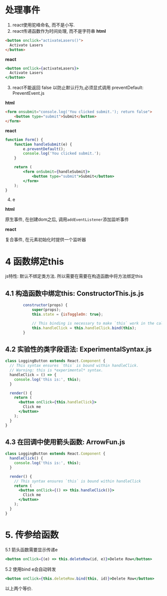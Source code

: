 #  处理事件

1. react使用驼峰命名, 而不是小写.
2. react传递函数作为时间处理, 而不是字符串
**html**
```html
<button onclick="activateLasers()">
  Activate Lasers
</button>
```
**react**
```jsx
<button onClick={activateLasers}>
  Activate Lasers
</button>
```
3. react不能返回 false 以防止默认行为,必须显式调用 preventDefault: PreventEvent.js

**html**
```html
<form onsubmit="console.log('You clicked submit.'); return false">
    <button type="submit">Submit</button>
</form>
```
**react**
```jsx
function Form() {
    function handleSubmit(e) {
        e.preventDefault();
        console.log('You clicked submit.');
    }

    return (
        <form onSubmit={handleSubmit}>
            <button type="submit">Submit</button>
        </form>
    );
}
```

4.  e


**html**


原生事件,  在创建dom之后, 调用``addEventListener``添加监听事件


**react**

复合事件, 在元素初始化时提供一个监听器

# 4 函数绑定this

js特性: 默认不绑定类方法. 所以需要在需要在构造函数中将方法绑定this
## 4.1 构造函数中绑定this: ConstructorThis.js.js

```js
        constructor(props) {
            super(props);
            this.state = {isToggleOn: true};

            // This binding is necessary to make `this` work in the callback
            this.handleClick = this.handleClick.bind(this);
        }
```

## 4.2 实验性的类字段语法: ExperimentalSyntax.js

```jsx
class LoggingButton extends React.Component {
  // This syntax ensures `this` is bound within handleClick.
  // Warning: this is *experimental* syntax.
  handleClick = () => {
    console.log('this is:', this);
  }

  render() {
    return (
      <button onClick={this.handleClick}>
        Click me
      </button>
    );
  }
}
```

## 4.3 在回调中使用箭头函数: ArrowFun.js

```jsx
class LoggingButton extends React.Component {
  handleClick() {
    console.log('this is:', this);
  }

  render() {
    // This syntax ensures `this` is bound within handleClick
    return (
      <button onClick={() => this.handleClick()}>
        Click me
      </button>
    );
  }
}
```

# 5. 传参给函数

5.1 箭头函数需要显示传递e

```jsx
<button onClick={(e) => this.deleteRow(id, e)}>Delete Row</button>
```

5.2 使用bind e会自动转发
```jsx
<button onClick={this.deleteRow.bind(this, id)}>Delete Row</button>
```

以上两个等价. 
